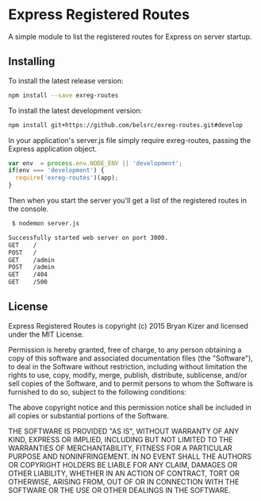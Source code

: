 Express Registered Routes
=======

A simple module to list the registered routes for Express on server startup.


## Installing

To install the latest release version:

```bash
npm install --save exreg-routes
```

To install the latest development version:

```bash
npm install git+https://github.com/belsrc/exreg-routes.git#develop
```


In your application's server.js file simply require exreg-routes, passing
the Express application object.

```javascript
var env  = process.env.NODE_ENV || 'development';
if(env === 'development') {
  require('exreg-routes')(app);
}
```

Then when you start the server you'll get a list of the registered routes in the console.

```bash
 $ nodemon server.js

Successfully started web server on port 3000.
GET    /
POST   /
GET    /admin
POST   /admin
GET    /404
GET    /500
```


## License

Express Registered Routes is copyright (c) 2015 Bryan Kizer and licensed under the MIT License.

Permission is hereby granted, free of charge, to any person obtaining a copy
of this software and associated documentation files (the "Software"), to deal
in the Software without restriction, including without limitation the rights
to use, copy, modify, merge, publish, distribute, sublicense, and/or sell
copies of the Software, and to permit persons to whom the Software is
furnished to do so, subject to the following conditions:

The above copyright notice and this permission notice shall be included in
all copies or substantial portions of the Software.

THE SOFTWARE IS PROVIDED "AS IS", WITHOUT WARRANTY OF ANY KIND, EXPRESS OR
IMPLIED, INCLUDING BUT NOT LIMITED TO THE WARRANTIES OF MERCHANTABILITY,
FITNESS FOR A PARTICULAR PURPOSE AND NONINFRINGEMENT. IN NO EVENT SHALL THE
AUTHORS OR COPYRIGHT HOLDERS BE LIABLE FOR ANY CLAIM, DAMAGES OR OTHER
LIABILITY, WHETHER IN AN ACTION OF CONTRACT, TORT OR OTHERWISE, ARISING FROM,
OUT OF OR IN CONNECTION WITH THE SOFTWARE OR THE USE OR OTHER DEALINGS IN
THE SOFTWARE.
